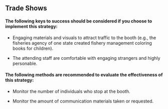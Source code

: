 ## Trade Shows
#### The following keys to success should be considered if you choose to implement this strategy:
- Engaging materials and visuals to attract traffic to the booth (e.g., the fisheries agency of one state created fishery management coloring books for children).

- The attending staff are comfortable with engaging strangers and highly personable.

#### The following methods are recommended to evaluate the effectiveness of this strategy:
- Monitor the number of individuals who stop at the booth.

- Monitor the amount of communication materials taken or requested.
